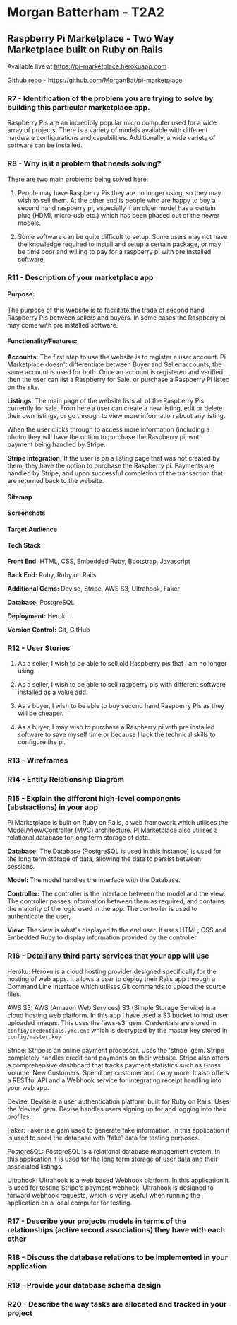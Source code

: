 # Morgan Batterham - T2A2

## Raspberry Pi Marketplace - Two Way Marketplace built on Ruby on Rails

Available live at https://pi-marketplace.herokuapp.com

Github repo - https://github.com/MorganBat/pi-marketplace

### R7 - Identification of the problem you are trying to solve by building this particular marketplace app.

Raspberry Pis are an incredibly popular micro computer used for a wide array of projects. There is a variety of models available with different hardware configurations and capabilities. Additionally, a wide variety of software can be installed.

### R8 - Why is it a problem that needs solving?

There are two main problems being solved here:

1. People may have Raspberry Pis they are no longer using, so they may wish to sell them. At the other end is people who are happy to buy a second hand raspberry pi, especially if an older model has a certain plug (HDMI, micro-usb etc.) which has been phased out of the newer models.

2. Some software can be quite difficult to setup. Some users may not have the knowledge required to install and setup a certain package, or may be time poor and willing to pay for a raspberry pi with pre installed software.

### R11 - Description of your marketplace app

#### Purpose:
The purpose of this website is to facilitate the trade of second hand Raspberry Pis between sellers and buyers. In some cases the Raspberry pi may come with pre installed software.

#### Functionality/Features:
**Accounts:**
The first step to use the website is to register a user account. Pi Marketplace doesn't differentiate between Buyer and Seller accounts, the same account is used for both. Once an account is registered and verified then the user can list a Raspberry for Sale, or purchase a Raspberry Pi listed on the site. 

**Listings:**
The main page of the website lists all of the Raspberry Pis currently for sale. From here a user can create a new listing, edit or delete their own listings, or go through to view more information about any listing.

When the user clicks through to access more information (including a photo) they will have the option to purchase the Raspberry pi, wuth payment being handled by Stripe.

**Stripe Integration:**
If the user is on a listing page that was not created by them, they have the option to purchase the Raspberry pi. Payments are handled by Stripe, and upon successful completion of the transaction that are returned back to the website.

#### Sitemap

#### Screenshots

#### Target Audience

#### Tech Stack

**Front End:** HTML, CSS, Embedded Ruby, Bootstrap, Javascript

**Back End:** Ruby, Ruby on Rails

**Additional Gems:** Devise, Stripe, AWS S3, Ultrahook, Faker

**Database:** PostgreSQL

**Deployment:** Heroku

**Version Control:** Git, GitHub

### R12 - User Stories

1. As a seller, I wish to be able to sell old Raspberry pis that I am no longer using.

2. As a seller, I wish to be able to sell raspberry pis with different software installed as a value add.

3. As a buyer, I wish to be able to buy second hand Raspberry Pis as they will be cheaper.

4. As a buyer, I may wish to purchase a Raspberry pi with pre installed software to save myself time or because I lack the technical skills to configure the pi.

### R13 - Wireframes

### R14 - Entity Relationship Diagram

### R15 - Explain the different high-level components (abstractions) in your app

Pi Marketplace is built on Ruby on Rails, a web framework which utilises the Model/View/Controller (MVC) architecture. Pi Marketplace also utilises a relational database for long term storage of data.

**Database:** The Database (PostgreSQL is used in this instance) is used for the long term storage of data, allowing the data to persist between sessions.

**Model:** The model handles the interface with the Database. 

**Controller:** The controller is the interface between the model and the view. The controller passes information between them as required, and contains the majority of the logic used in the app. The controller is used to authenticate the user, 

**View:** The view is what's displayed to the end user. It uses HTML, CSS and Embedded Ruby to display information provided by the controller.



### R16 - Detail any third party services that your app will use

Heroku: Heroku is a cloud hosting provider designed specifically for the hosting of web apps. It allows a user to deploy their Rails app through a Command Line Interface which utilises Git commands to upload the source files.

AWS S3: AWS (Amazon Web Services) S3 (Simple Storage Service) is a cloud hosting web platform. In this app I have used a S3 bucket to host user uploaded images. This uses the 'aws-s3' gem. Credentials are stored in ```config/credentials.ymc.enc``` which is decrypted by the master key stored in ```config/master.key```

Stripe: Stripe is an online payment processor. Uses the 'stripe' gem. Stripe completely handles credit card payments on their website. Stripe also offers a comprehensive dashboard that tracks payment statistics such as Gross Volume, New Customers, Spend per customer and many more. It also offers a RESTful API and a Webhook service for integrating receipt handling into your web app.

Devise: Devise is a user authentication platform built for Ruby on Rails. Uses the 'devise' gem. Devise handles users signing up for and logging into their profiles.

Faker: Faker is a gem used to generate fake information. In this application it is used to seed the database with 'fake' data for testing purposes.

PostgreSQL: PostgreSQL is a relational database management system. In this application it is used for the long term storage of user data and their associated listings.

Ultrahook: Ultrahook is a web based Webhook platform. In this application it is used for testing Stripe's payment webhook. Ultrahook is designed to forward webhook requests, which is very useful when running the application on a local computer for testing.

### R17 - Describe your projects models in terms of the relationships (active record associations) they have with each other

### R18 - Discuss the database relations to be implemented in your application

### R19 - Provide your database schema design

### R20 - Describe the way tasks are allocated and tracked in your project